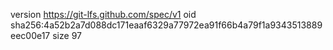version https://git-lfs.github.com/spec/v1
oid sha256:4a52b2a7d088dc171eaaf6329a77972ea91f66b4a79f1a9343513889eec00e17
size 97
